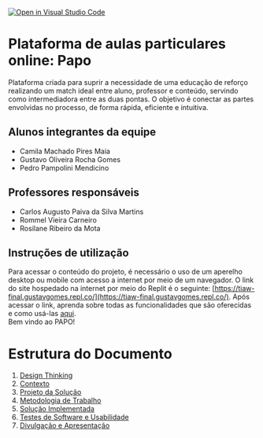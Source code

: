 [![Open in Visual Studio Code](https://classroom.github.com/assets/open-in-vscode-f059dc9a6f8d3a56e377f745f24479a46679e63a5d9fe6f495e02850cd0d8118.svg)](https://classroom.github.com/online_ide?assignment_repo_id=452384&assignment_repo_type=GroupAssignmentRepo)
# Plataforma de aulas particulares online: Papo

Plataforma criada para suprir a necessidade de uma educação de reforço realizando um match ideal entre aluno, professor e conteúdo, servindo como intermediadora entre as duas pontas. O objetivo é conectar as partes envolvidas no processo, de forma rápida, eficiente e intuitiva.

## Alunos integrantes da equipe

* Camila Machado Pires Maia
* Gustavo Oliveira Rocha Gomes
* Pedro Pampolini Mendicino

## Professores responsáveis

* Carlos Augusto Paiva da Silva Martins
* Rommel Vieira Carneiro
* Rosilane Ribeiro da Mota

## Instruções de utilização

Para acessar o conteúdo do projeto, é necessário o uso de um aperelho desktop ou mobile com acesso a internet por meio de um navegador. O link do site hospedado na internet por meio do Replit é o seguinte: [https://tiaw-final.gustavgomes.repl.co/](https://tiaw-final.gustavgomes.repl.co/). Após acessar o link, aprenda sobre todas as funcionalidades que são oferecidas e como usá-las [aqui](https://github.com/ICEI-PUC-Minas-PPLCC-TI/tiaw-ppl-cc-m-20212-aulas-particulares-2/blob/master/Documentacao/SolucaoImplementada/FuncionalidadesSoftware.md).\
Bem vindo ao PAPO!

# Estrutura do Documento

1. [Design Thinking](https://github.com/ICEI-PUC-Minas-PPLCC-TI/tiaw-ppl-cc-m-20212-aulas-particulares-2/tree/master/Documentacao/01-DesignThinking)
2. [Contexto](https://github.com/ICEI-PUC-Minas-PPLCC-TI/tiaw-ppl-cc-m-20212-aulas-particulares-2/blob/master/Documentacao/02-Contexto.md)
3. [Projeto da Solução](https://github.com/ICEI-PUC-Minas-PPLCC-TI/tiaw-ppl-cc-m-20212-aulas-particulares-2/tree/master/Documentacao/03-ProjetoDaSolucao)
4. [Metodologia de Trabalho](https://github.com/ICEI-PUC-Minas-PPLCC-TI/tiaw-ppl-cc-m-20212-aulas-particulares-2/blob/master/Documentacao/04-MetodologiaDeTrabalho.md)
5. [Solução Implementada](https://github.com/ICEI-PUC-Minas-PPLCC-TI/tiaw-ppl-cc-m-20212-aulas-particulares-2/tree/master/Documentacao/05-SolucaoImplementada)
6. [Testes de Software e Usabilidade](https://github.com/ICEI-PUC-Minas-PPLCC-TI/tiaw-ppl-cc-m-20212-aulas-particulares-2/tree/master/Documentacao/06-TestesDeSoftwareUsabilidade)
9. [Divulgação e Apresentação](https://github.com/ICEI-PUC-Minas-PPLCC-TI/tiaw-ppl-cc-m-20212-aulas-particulares-2/tree/master/Divulgacao)
